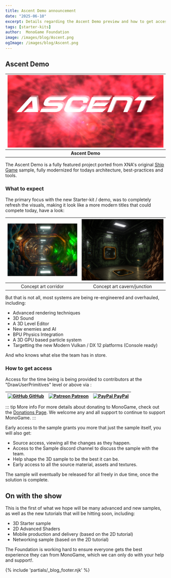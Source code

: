 ```yaml
---
title: Ascent Demo announcement
date: "2025-06-10"
excerpt: Details regarding the Ascent Demo preview and how to get access to it.
tags: [starter-kits]
author:  MonoGame Foundation
image: /images/blog/Ascent.png
ogImage: /images/blog/Ascent.png
---
```


## Ascent Demo

| ![Ascent Demo](images/2025-06-10/AscentDemo.png) |
| :--: |
|  **Ascent Demo** |

The Ascent Demo is a fully featured project ported from XNA's original [Ship Game](https://github.com/MonoGame/MonoGame.Samples/tree/3.8.4/ShipGame) sample, fully modernized for todays architecture, best-practices and tools.

### What to expect

The primary focus with the new Starter-kit / demo, was to completely refresh the visuals, making it look like a more modern titles that could compete today, have a look:

|![Screenshot1](images/2025-06-10/mix_02.png)|![Screenshot2](images/2025-06-10/room_green.png)|
|:-:|:-:|
|Concept art corridor|Concept art cavern/junction|

But that is not all, most systems are being re-engineered and overhauled, including:

* Advanced rendering techniques
* 3D Sound
* A 3D Level Editor
* New enemies and AI
* BPU Physics Integration
* A 3D GPU based particle system
* Targetting the new Modern Vulkan / DX 12 platforms (Console ready)

And who knows what else the team has in store.

### How to get access

Access for the time being is being provided to contributors at the "DrawUserPrimitives" level or above via :

|[![GitHub](https://cdn.worldvectorlogo.com/logos/github-icon-2.svg) GitHub](https://github.com/sponsors/MonoGame)|[![Patreon](https://cdn.worldvectorlogo.com/logos/patreon-1.svg) Patreon](https://www.patreon.com/bePatron?u=3142012)|[![PayPal](https://cdn.worldvectorlogo.com/logos/paypal-4.svg) PayPal](https://www.patreon.com/bePatron?u=3142012)|
|:-:|:-:|:-:|

::: tip More info
For more details about donating to MonoGame, check out the [Donations Page](https://monogame.net/donate/).  We welcome any and all support to continue to support MonoGame.
:::

Early access to the sample grants you more that just the sample itself, you will also get:

* Source access, viewing all the changes as they happen.
* Access to the Sample discord channel to discuss the sample with the team.
* Help shape the 3D sample to be the best it can be.
* Early access to all the source material, assets and textures.

The sample will eventually be released for all freely in due time, once the solution is complete.

## On with the show

This is the first of what we hope will be many advanced and new samples, as well as the new tutorials that will be hitting soon, including:

* 3D Starter sample
* 2D Advanced Shaders
* Mobile production and delivery (based on the 2D tutorial)
* Networking sample (based on the 2D tutorial)

The Foundation is working hard to ensure everyone gets the best experience they can from MonoGame, which we can only do with your help and support!.

{% include 'partials/_blog_footer.njk' %}
